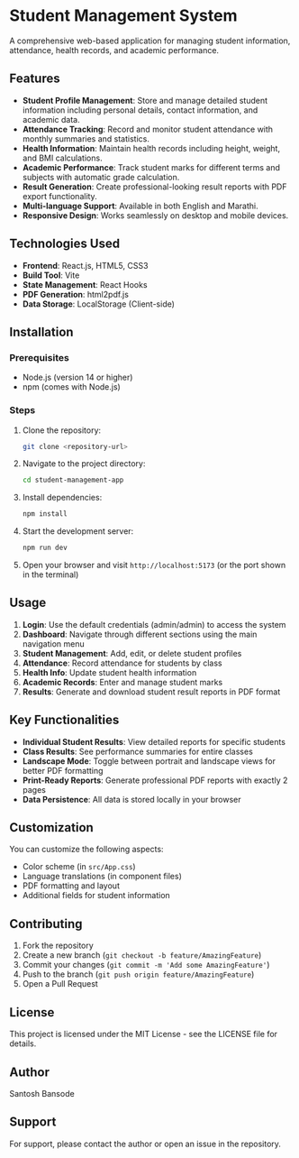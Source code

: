 # Student Management System

A comprehensive web-based application for managing student information, attendance, health records, and academic performance.

## Features

- **Student Profile Management**: Store and manage detailed student information including personal details, contact information, and academic data.
- **Attendance Tracking**: Record and monitor student attendance with monthly summaries and statistics.
- **Health Information**: Maintain health records including height, weight, and BMI calculations.
- **Academic Performance**: Track student marks for different terms and subjects with automatic grade calculation.
- **Result Generation**: Create professional-looking result reports with PDF export functionality.
- **Multi-language Support**: Available in both English and Marathi.
- **Responsive Design**: Works seamlessly on desktop and mobile devices.

## Technologies Used

- **Frontend**: React.js, HTML5, CSS3
- **Build Tool**: Vite
- **State Management**: React Hooks
- **PDF Generation**: html2pdf.js
- **Data Storage**: LocalStorage (Client-side)

## Installation

### Prerequisites

- Node.js (version 14 or higher)
- npm (comes with Node.js)

### Steps

1. Clone the repository:
   ```bash
   git clone <repository-url>
   ```

2. Navigate to the project directory:
   ```bash
   cd student-management-app
   ```

3. Install dependencies:
   ```bash
   npm install
   ```

4. Start the development server:
   ```bash
   npm run dev
   ```

5. Open your browser and visit `http://localhost:5173` (or the port shown in the terminal)

## Usage

1. **Login**: Use the default credentials (admin/admin) to access the system
2. **Dashboard**: Navigate through different sections using the main navigation menu
3. **Student Management**: Add, edit, or delete student profiles
4. **Attendance**: Record attendance for students by class
5. **Health Info**: Update student health information
6. **Academic Records**: Enter and manage student marks
7. **Results**: Generate and download student result reports in PDF format

## Key Functionalities

- **Individual Student Results**: View detailed reports for specific students
- **Class Results**: See performance summaries for entire classes
- **Landscape Mode**: Toggle between portrait and landscape views for better PDF formatting
- **Print-Ready Reports**: Generate professional PDF reports with exactly 2 pages
- **Data Persistence**: All data is stored locally in your browser

## Customization

You can customize the following aspects:
- Color scheme (in `src/App.css`)
- Language translations (in component files)
- PDF formatting and layout
- Additional fields for student information

## Contributing

1. Fork the repository
2. Create a new branch (`git checkout -b feature/AmazingFeature`)
3. Commit your changes (`git commit -m 'Add some AmazingFeature'`)
4. Push to the branch (`git push origin feature/AmazingFeature`)
5. Open a Pull Request

## License

This project is licensed under the MIT License - see the LICENSE file for details.

## Author

Santosh Bansode

## Support

For support, please contact the author or open an issue in the repository.